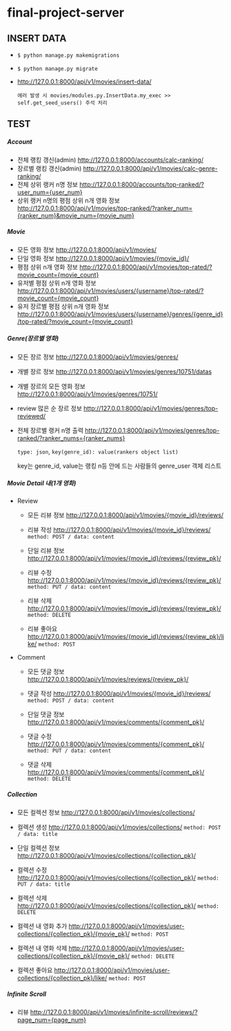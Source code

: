 # final-project-server



## INSERT DATA

- `$ python manage.py makemigrations`

- `$ python manage.py migrate`

- http://127.0.0.1:8000/api/v1/movies/insert-data/

  `에러 발생 시 movies/modules.py.InsertData.my_exec >> self.get_seed_users() 주석 처리`



## TEST

##### Account

- 전체 랭킹 갱신(admin) http://127.0.0.1:8000/accounts/calc-ranking/
- 장르별 랭킹 갱신(admin) http://127.0.0.1:8000/api/v1/movies/calc-genre-ranking/
- 전체 상위 랭커 n명 정보 http://127.0.0.1:8000/accounts/top-ranked/?user_num={user_num}
- 상위 랭커 n명의 평점 상위 n개 영화 정보 http://127.0.0.1:8000/api/v1/movies/top-ranked/?ranker_num={ranker_num}&movie_num={movie_num}



##### Movie

- 모든 영화 정보 http://127.0.0.1:8000/api/v1/movies/
- 단일 영화 정보 http://127.0.0.1:8000/api/v1/movies/{movie_id}/
- 평점 상위 n개 영화 정보 http://127.0.0.1:8000/api/v1/movies/top-rated/?movie_count={movie_count}
- 유저별 평점 상위 n개 영화 정보 http://127.0.0.1:8000/api/v1/movies/users/{username}/top-rated/?movie_count={movie_count}
- 유저 장르별 평점 상위 n개 영화 정보 http://127.0.0.1:8000/api/v1/movies/users/{username}/genres/{genre_id}/top-rated/?movie_count={movie_count}



##### Genre(장르별 영화)

- 모든 장르 정보 http://127.0.0.1:8000/api/v1/movies/genres/

- 개별 장르 정보 http://127.0.0.1:8000/api/v1/movies/genres/10751/datas

- 개별 장르의 모든 영화 정보 http://127.0.0.1:8000/api/v1/movies/genres/10751/

- review 많은 순 장르 정보 http://127.0.0.1:8000/api/v1/movies/genres/top-reviewed/

- 전체 장르별 랭커 n명 출력 http://127.0.0.1:8000/api/v1/movies/genres/top-ranked/?ranker_nums={ranker_nums}

  `type: json`, `key(genre_id): value(rankers object list)`

  key는 genre_id, value는 랭킹 n등 안에 드는 사람들의 genre_user 객체 리스트



##### Movie Detail 내(1개 영화)

- Review
  - 모든 리뷰 정보 http://127.0.0.1:8000/api/v1/movies/{movie_id}/reviews/
  - 리뷰 작성 http://127.0.0.1:8000/api/v1/movies/{movie_id}/reviews/ `method: POST / data: content`
  
  - 단일 리뷰 정보 http://127.0.0.1:8000/api/v1/movies/{movie_id}/reviews/{review_pk}/
  - 리뷰 수정 http://127.0.0.1:8000/api/v1/movies/{movie_id}/reviews/{review_pk}/ `method: PUT / data: content`

  - 리뷰 삭제 http://127.0.0.1:8000/api/v1/movies/{movie_id}/reviews/{review_pk}/ `method: DELETE`
  - 리뷰 좋아요 http://127.0.0.1:8000/api/v1/movies/{movie_id}/reviews/{review_pk}/like/ `method: POST`
  
- Comment

  - 모든 댓글 정보 http://127.0.0.1:8000/api/v1/movies/reviews/{review_pk}/

  - 댓글 작성 http://127.0.0.1:8000/api/v1/movies/{movie_id}/reviews/ `method: POST / data: content`

  - 단일 댓글 정보 http://127.0.0.1:8000/api/v1/movies/comments/{comment_pk}/

  - 댓글 수정 http://127.0.0.1:8000/api/v1/movies/comments/{comment_pk}/ `method: PUT / data: content`

  - 댓글 삭제 http://127.0.0.1:8000/api/v1/movies/comments/{comment_pk}/ `method: DELETE`




##### Collection

- 모든 컬렉션 정보 http://127.0.0.1:8000/api/v1/movies/collections/
- 컬렉션 생성 http://127.0.0.1:8000/api/v1/movies/collections/ `method: POST / data: title`

- 단일 컬렉션 정보 http://127.0.0.1:8000/api/v1/movies/collections/{collection_pk}/
- 컬렉션 수정 http://127.0.0.1:8000/api/v1/movies/collections/{collection_pk}/ `method: PUT / data: title`

- 컬렉션 삭제 http://127.0.0.1:8000/api/v1/movies/collections/{collection_pk}/ `method: DELETE`

- 컬렉션 내 영화 추가 http://127.0.0.1:8000/api/v1/movies/user-collections/{collection_pk}/{movie_pk}/ `method: POST`
- 컬렉션 내 영화 삭제 http://127.0.0.1:8000/api/v1/movies/user-collections/{collection_pk}/{movie_pk}/ `method: DELETE`
- 컬렉션 좋아요 http://127.0.0.1:8000/api/v1/movies/user-collections/{collection_pk}/like/ `method: POST`



##### Infinite Scroll

- 리뷰 http://127.0.0.1:8000/api/v1/movies/infinite-scroll/reviews/?page_num={page_num}
